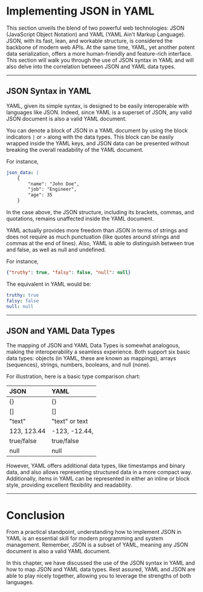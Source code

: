 # Implementing JSON in YAML

This section unveils the blend of two powerful web technologies: JSON (JavaScript Object Notation) and YAML (YAML Ain't Markup Language). JSON, with its fast, lean, and workable structure, is considered the backbone of modern web APIs. At the same time, YAML, yet another potent data serialization, offers a more human-friendly and feature-rich interface. This section will walk you through the use of JSON syntax in YAML and will also delve into the correlation between JSON and YAML data types.

---

## JSON Syntax in YAML

YAML, given its simple syntax, is designed to be easily interoperable with languages like JSON. Indeed, since YAML is a superset of JSON, any valid JSON document is also a valid YAML document. 

You can denote a block of JSON in a YAML document by using the block indicators `|` or `>` along with the data types. This block can be easily wrapped inside the YAML keys, and JSON data can be presented without breaking the overall readability of the YAML document.

For instance,
```yaml
json_data: |
    {
        "name": "John Doe",
        "job": "Engineer",
        "age": 35
    }
```
In the case above, the JSON structure, including its brackets, commas, and quotations, remains unaffected inside the YAML document.

YAML actually provides more freedom than JSON in terms of strings and does not require as much punctuation (like quotes around strings and commas at the end of lines). Also, YAML is able to distinguish between true and false, as well as null and undefined.

For instance,
```json
{"truthy": true, "falsy": false, "null": null}
```
The equivalent in YAML would be:
```yaml
truthy: true
falsy: false
null: null
```
---

## JSON and YAML Data Types

The mapping of JSON and YAML Data Types is somewhat analogous, making the interoperability a seamless experience. Both support six basic data types: objects (in YAML, these are known as mappings), arrays (sequences), strings, numbers, booleans, and null (none).

For illustration, here is a basic type comparison chart:

| JSON | YAML |
| :---- | :---- |
|{} |{} |
|[] |[] |
|"text" | "text" or text|
|123, 123.44 |-123, -12.44, | 
|true/false |true/false|
|null |null|

However, YAML offers additional data types, like timestamps and binary data, and also allows representing structured data in a more compact way. Additionally, items in YAML can be represented in either an inline or block style, providing excellent flexibility and readability.

---

# Conclusion

From a practical standpoint, understanding how to implement JSON in YAML is an essential skill for modern programming and system management. Remember, JSON is a subset of YAML, meaning any JSON document is also a valid YAML document. 

In this chapter, we have discussed the use of the JSON syntax in YAML and how to map JSON and YAML data types. Rest assured, YAML and JSON are able to play nicely together, allowing you to leverage the strengths of both languages.